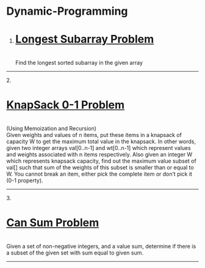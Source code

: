 # Dynamic-Programming
1) <a href="https://github.com/tanaykulkarni27/Dynamic-Programming/blob/main/longest%20subarray.py"><h1>Longest Subarray Problem </h1></a><br>
Find the longest sorted subarray in the given array
<hr>
2. <a href="https://github.com/tanaykulkarni27/Dynamic-Programming/blob/main/knap.py"><h1> KnapSack 0-1 Problem </h1></a><br> (Using Memoization and Recursion)<br>
Given weights and values of n items, put these items in a knapsack of capacity W to get the maximum total value in the knapsack. In other words, given two integer arrays val[0..n-1] and wt[0..n-1] which represent values and weights associated with n items respectively. Also given an integer W which represents knapsack capacity, find out the maximum value subset of val[] such that sum of the weights of this subset is smaller than or equal to W. You cannot break an item, either pick the complete item or don’t pick it (0-1 property).
<hr>
3. <a href="https://github.com/tanaykulkarni27/Dynamic-Programming/blob/main/knap.py"><h1> Can Sum Problem </h1></a><br>
Given a set of non-negative integers, and a value sum, determine if there is a subset of the given set with sum equal to given sum. 
<hr>
